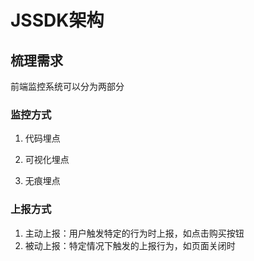 # JSSDK架构

## 梳理需求

前端监控系统可以分为两部分

### 监控方式

1. 代码埋点

2. 可视化埋点
3. 无痕埋点

### 上报方式

1. 主动上报：用户触发特定的行为时上报，如点击购买按钮
2. 被动上报：特定情况下触发的上报行为，如页面关闭时